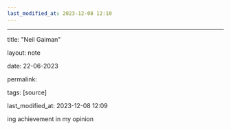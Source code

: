 ```yaml
---
last_modified_at: 2023-12-08 12:10
---
```

---

title: "Neil Gaiman"

layout: note

date: 22-06-2023

permalink:

tags: [source]

last_modified_at: 2023-12-08 12:09

ing achievement in my opinion
